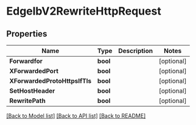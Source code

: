 # EdgelbV2RewriteHttpRequest

## Properties
Name | Type | Description | Notes
------------ | ------------- | ------------- | -------------
**Forwardfor** | **bool** |  | [optional] 
**XForwardedPort** | **bool** |  | [optional] 
**XForwardedProtoHttpsIfTls** | **bool** |  | [optional] 
**SetHostHeader** | **bool** |  | [optional] 
**RewritePath** | **bool** |  | [optional] 

[[Back to Model list]](../README.md#documentation-for-models) [[Back to API list]](../README.md#documentation-for-api-endpoints) [[Back to README]](../README.md)


